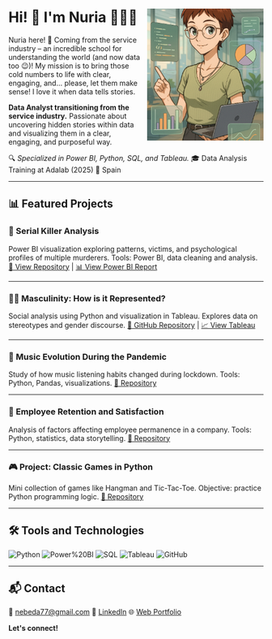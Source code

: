 
<h1 align="left">
  Hi! 👋 I'm Nuria 👋👩‍💻
  <img src="https://github.com/NuriaSalasVazquez/NuriaSalasVazquez/blob/main/imagen%20github1.png?raw=true" 
       align="right" 
       style="width: 230px; height: 260px; object-fit: cover; margin-left: 10px; margin-top: 0px;">
</h1>



Nuria here! 👋 Coming from the service industry – an incredible school for understanding the world (and now data too 😉)! My mission is to bring those cold numbers to life with clear, engaging, and... please, let them make sense! I love it when data tells stories.


**Data Analyst transitioning from the service industry.**
Passionate about uncovering hidden stories within data and visualizing them in a clear, engaging, and purposeful way.

🔍 *Specialized in Power BI, Python, SQL, and Tableau.*
🎓 Data Analysis Training at Adalab (2025)
📍 Spain

---

## 📊 Featured Projects

### 🔪 Serial Killer Analysis
Power BI visualization exploring patterns, victims, and psychological profiles of multiple murderers.
Tools: Power BI, data cleaning and analysis.
[🔗 View Repository](https://github.com/NuriaSalasVazquez/Proyecto_Modulo4_PowerBI) | [📊 View Power BI Report](https://github.com/NuriaSalasVazquez/Proyecto_Modulo4_PowerBI/blob/main/Power%20BI/Final%20Project%20-%20prensentacion.pbix)

---

### 👨‍⚖️ Masculinity: How is it Represented?
Social analysis using Python and visualization in Tableau.
Explores data on stereotypes and gender discourse.
[🔗 GitHub Repository](https://github.com/NuriaSalasVazquez/da-project-promo-49-modulo-4-team-9) | [📈 View Tableau](https://public.tableau.com/app/profile/nuria.salas.vazquez/viz/SerunHombreenelSXXIUnaTragediaen6Actos_/Introduction)

---

### 🎵 Music Evolution During the Pandemic
Study of how music listening habits changed during lockdown.
Tools: Python, Pandas, visualizations.
[🔗 Repository](https://github.com/NuriaSalasVazquez/da-project-promo-49-modulo-2-team-4)

---

### 👥 Employee Retention and Satisfaction
Analysis of factors affecting employee permanence in a company.
Tools: Python, statistics, data storytelling.
[🔗 Repository](https://github.com/NuriaSalasVazquez/project-da-promo-49-modulo-3-team-4)

---

### 🎮 Project: Classic Games in Python
Mini collection of games like Hangman and Tic-Tac-Toe.
Objective: practice Python programming logic.
[🔗 Repository](https://github.com/NuriaSalasVazquez/Proyecto_Modulo1)

---

## 🛠️ Tools and Technologies

![Python](https://img.shields.io/badge/Python-3776AB?style=flat-square&logo=python&logoColor=white)
![Power%20BI](https://img.shields.io/badge/Power%20BI-F2C811?style=flat-square&logo=powerbi&logoColor=black)
![SQL](https://img.shields.io/badge/SQL-336791?style=flat-square&logo=postgresql&logoColor=white)
![Tableau](https://img.shields.io/badge/Tableau-E97627?style=flat-square&logo=tableau&logoColor=white)
![GitHub](https://img.shields.io/badge/GitHub-100000?style=flat-square&logo=github&logoColor=white)

---

## 📬 Contact

📧 nebeda77@gmail.com
🔗 [LinkedIn](https://www.linkedin.com/in/nuria-salas-vazquez/)
🌐 [Web Portfolio](https://nuriasalasvazquez.github.io/portfolio_nuri/)

**Let's connect!**
